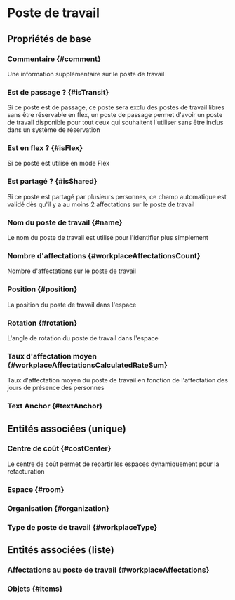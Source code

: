 # Poste de travail



## Propriétés de base

### Commentaire {#comment}
        
Une information supplémentaire sur le poste de travail
### Est de passage ? {#isTransit}
        
Si ce poste est de passage, ce poste sera exclu des postes de travail libres sans être réservable en flex, un poste de passage permet d'avoir un poste de travail disponible pour tout ceux qui souhaitent l'utiliser sans être inclus dans un système de réservation
### Est en flex ? {#isFlex}
        
Si ce poste est utilisé en mode Flex
### Est partagé ? {#isShared}
        
Si ce poste est partagé par plusieurs personnes, ce champ automatique est validé dès qu'il y a au moins 2 affectations sur le poste de travail
### Nom du poste de travail {#name}
        
Le nom du poste de travail est utilisé pour l'identifier plus simplement
### Nombre d'affectations {#workplaceAffectationsCount}
        
Nombre d'affectations sur le poste de travail
### Position {#position}
        
La position du poste de travail dans l'espace
### Rotation {#rotation}
        
L'angle de rotation du poste de travail dans l'espace
### Taux d'affectation moyen {#workplaceAffectationsCalculatedRateSum}
        
Taux d'affectation moyen du poste de travail en fonction de l'affectation des jours de présence des personnes
### Text Anchor {#textAnchor}
        


## Entités associées (unique)

### Centre de coût {#costCenter}
        
Le centre de coût permet de repartir les espaces dynamiquement pour la refacturation
### Espace {#room}
        

### Organisation {#organization}
        

### Type de poste de travail {#workplaceType}
        


## Entités associées (liste)

### Affectations au poste de travail {#workplaceAffectations}
        

### Objets {#items}
        




<!--- THIS FILE IS GENERATED PLEASE DO NOT EDIT IT DIRECTLY --->
